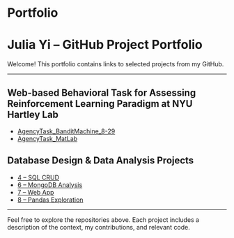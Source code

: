 # Portfolio
# Julia Yi – GitHub Project Portfolio

Welcome! This portfolio contains links to selected projects from my GitHub.

---

## Web-based Behavioral Task for Assessing Reinforcement Learning Paradigm at NYU Hartley Lab
- [AgencyTask_BanditMachine_8-29](https://github.com/beaverjuly/AgencyTask_BanditMachine_8-29)
- [AgencyTask_MatLab](https://github.com/beaverjuly/AgencyTask_MatLab)

## Database Design & Data Analysis Projects
- [4 – SQL CRUD](https://github.com/dbdesign-students-spring2024/4-sql-crud-beaverjuly)
- [6 – MongoDB Analysis](https://github.com/dbdesign-students-spring2024/6-mongodb-analysis-beaverjuly)
- [7 – Web App](https://github.com/dbdesign-students-spring2024/7-web-app-beaverjuly)
- [8 – Pandas Exploration](https://github.com/dbdesign-students-spring2024/8-pandas-exploration-beaverjuly)
---

Feel free to explore the repositories above. Each project includes a description of the context, my contributions, and relevant code.
